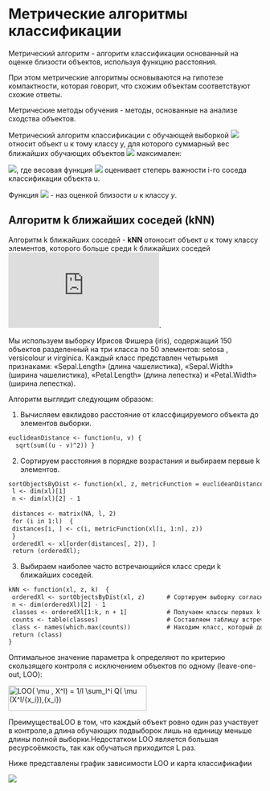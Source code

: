 # Метрические алгоритмы классификации

Метрический алгоритм - алгоритм классификации основанный на оценке близости объектов, используя функцию расстояния. 

При этом метрические алгоритмы основываются на гипотезе компактности, которая говорит, что схожим объектам соответствуют схожие ответы.

Метрические методы обучения - методы, основанные на анализе сходства объектов.

 Метрический алгоритм классификации с обучающей выборкой ![](https://latex.codecogs.com/gif.latex?X^l)  относит объект u к тому классу y, для которого суммарный вес ближайших обучающих объектов ![](https://latex.codecogs.com/gif.latex?W_y(u,X^l)) максимален:
 
![](https://latex.codecogs.com/gif.latex?a(u;X^l)=arg&space;\max_{y\epsilon&space;Y}W_y(u,X^l)),
где весовая функция ![](https://latex.codecogs.com/gif.latex?\omega&space;(i,u)) оценивает степерь важности i-го соседа классификации объекта u.

Функция ![](https://latex.codecogs.com/gif.latex?W_y(u,X^l)) - наз оценкой близости *u* к классу *y*.

Алгоритм k ближайших соседей (kNN)
---------------- 
 
Алгоритм k ближайших соседей - **kNN** отоносит объект *u* к тому классу элементов, которого больше среди k ближайших соседей ![](https://latex.codecogs.com/gif.latex?x_u).

Мы используем выборку Ирисов Фишера (iris), содержащий 150 объектов разделенный на три класса по 50 элементов: setosa , versicolour и virginica. Каждый класс представлен четырьмя признаками: «Sepal.Length» (длина чашелистика), «Sepal.Width» (ширина чашелистика), «Petal.Length» (длина лепестка) и «Petal.Width» (ширина лепестка).

Алгоритм выглядит следующим образом:

1. Вычисляем евклидово расстояние от классфицируемого объекта до элементов выборки.

```diff
euclideanDistance <- function(u, v) {
  sqrt(sum((u - v)^2)) }
```

2. Сортируем расстояния в порядке возрастания и выбираем первые k элементов.
```diff
sortObjectsByDist <- function(xl, z, metricFunction = euclideanDistance) { # Сортируем объекты согласно расстояния до объекта z
 l <- dim(xl)[1]
 n <- dim(xl)[2] - 1
 
 distances <- matrix(NA, l, 2)                                             # Создаём матрицу расстояний
 for (i in 1:l)  {
 distances[i, ] <- c(i, metricFunction(xl[i, 1:n], z))
 }
 orderedXl <- xl[order(distances[, 2]), ]                                  # Сортируем
 return (orderedXl);
```

3. Выбираем наиболее часто встречающийся класс среди k ближайших соседей.

```diff
kNN <- function(xl, z, k)  { 
 orderedXl <- sortObjectsByDist(xl, z)      # Сортируем выборку согласно классифицируемого объекта
 n <- dim(orderedXl)[2] - 1
 classes <- orderedXl[1:k, n + 1]           # Получаем классы первых k соседей
 counts <- table(classes)                   # Составляем таблицу встречаемости каждого класса
 class <- names(which.max(counts))          # Находим класс, который доминирует среди первых k соседей
 return (class)
}
```




Оптимальное значение параметра k определяют по критерию скользящего контроля с исключением объектов по одному (leave-one-out, LOO):

<img src="http://www.sciweavers.org/tex2img.php?eq=LOO%28%20%5Cmu%20%2C%20X%5El%29%20%3D%201%2Fl%20%20%5Csum_l%5Ei%20Q%28%20%5Cmu%20%28X%5El%2F%7Bx_i%7D%29%2C%7Bx_i%7D%29&bc=White&fc=Black&im=jpg&fs=12&ff=ccfonts,eulervm&edit=0" align="center" border="0" alt="LOO( \mu , X^l) = 1/l  \sum_l^i Q( \mu (X^l/{x_i}),{x_i})" width="275" height="50" />

ПреимуществаLOO в том, что каждый объект ровно один раз участвует в контроле,а длина обучающих подвыборок лишь на единицу меньше длины полной выборки.Недостатком LOO является большая ресурсоёмкость, так как обучаться приходится L раз.

Ниже представлены график зависимости LOO и карта классификафии

![](https://github.com/icyvan/DataMining/blob/master/images/loo_knn.png)
